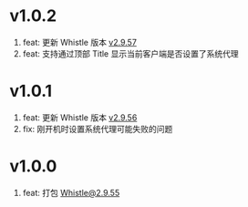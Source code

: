 # v1.0.2
1. feat: 更新 Whistle 版本 [v2.9.57](https://github.com/avwo/whistle/blob/master/CHANGELOG.md#v2957)
2. feat: 支持通过顶部 Title 显示当前客户端是否设置了系统代理

# v1.0.1
1. feat: 更新 Whistle 版本 [v2.9.56](https://github.com/avwo/whistle/blob/master/CHANGELOG.md#v2956)
2. fix: 刚开机时设置系统代理可能失败的问题

# v1.0.0
1. feat: 打包 Whistle@2.9.55